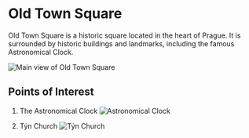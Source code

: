 # Old Town Square

Old Town Square is a historic square located in the heart of Prague. It is surrounded by historic buildings and landmarks, including the famous Astronomical Clock.

![Main view of Old Town Square](../images/old_town_square/main.jpg)

## Points of Interest

1. The Astronomical Clock
   ![Astronomical Clock](../images/old_town_square/clock.jpg)

2. Týn Church
   ![Týn Church](../images/old_town_square/tyn_church.jpg)

